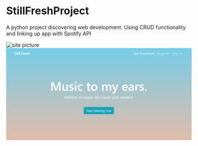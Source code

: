 # StillFreshProject
A python project discovering web development. Using CRUD functionality and linking up app with Spotify API

![site picture](C:\Users\Aboubacar\PycharmProjects\StillFreshProject\flaskmusic\static\img\site.PNG "Optional title")
![Alt text](/flaskmusic/static/img/site.PNG?raw=true "Site")
